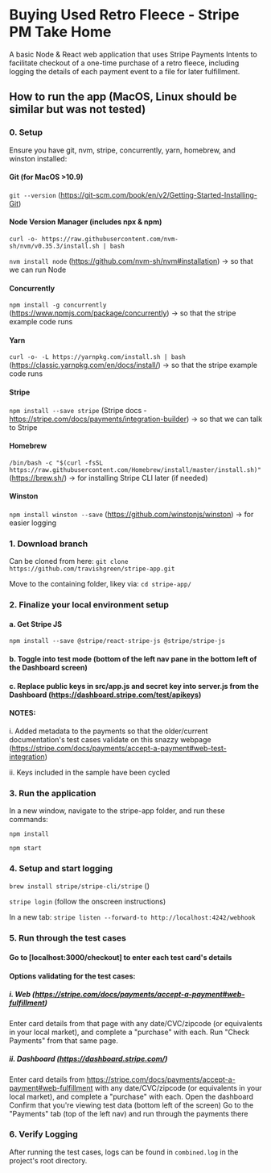 # Buying Used Retro Fleece - Stripe PM Take Home

A basic Node & React web application that uses Stripe Payments Intents to facilitate checkout of a one-time purchase of a retro fleece, including logging the details of each payment event to a file for later fulfillment. 

## How to run the app (MacOS, Linux should be similar but was not tested)
### 0. Setup 

Ensure you have git, nvm, stripe, concurrently, yarn, homebrew, and winston installed:
	
#### Git (for MacOS >10.9) 

```git --version``` (https://git-scm.com/book/en/v2/Getting-Started-Installing-Git)
	

#### Node Version Manager (includes npx & npm)
```curl -o- https://raw.githubusercontent.com/nvm-sh/nvm/v0.35.3/install.sh | bash```

```nvm install node``` (https://github.com/nvm-sh/nvm#installation) -> so that we can run Node

#### Concurrently 
```npm install -g concurrently``` (https://www.npmjs.com/package/concurrently) -> so that the stripe example code runs

#### Yarn 
```curl -o- -L https://yarnpkg.com/install.sh | bash``` (https://classic.yarnpkg.com/en/docs/install/) -> so that the stripe example code runs

#### Stripe 
```npm install --save stripe``` (Stripe docs - https://stripe.com/docs/payments/integration-builder) -> so that we can talk to Stripe

#### Homebrew
```/bin/bash -c "$(curl -fsSL https://raw.githubusercontent.com/Homebrew/install/master/install.sh)"``` (https://brew.sh/) -> for installing Stripe CLI later (if needed)

#### Winston 
```npm install winston --save``` (https://github.com/winstonjs/winston) -> for easier logging

### 1. Download branch
Can be cloned from here: ```git clone https://github.com/travishgreen/stripe-app.git```

Move to the containing folder, likey via: ```cd stripe-app/```

### 2. Finalize your local environment setup
#### a. Get Stripe JS 
```npm install --save @stripe/react-stripe-js @stripe/stripe-js```
#### b. Toggle into test mode (bottom of the left nav pane in the bottom left of the Dashboard screen)
#### c. Replace public keys in src/app.js and secret key into server.js from the Dashboard (https://dashboard.stripe.com/test/apikeys)
#### NOTES: 
i. Added metadata to the payments so that the older/current documentation's test cases validate on this snazzy webpage (https://stripe.com/docs/payments/accept-a-payment#web-test-integration)

ii. Keys included in the sample have been cycled

### 3. Run the application
In a new window, navigate to the stripe-app folder, and run these commands:

```npm install```

```npm start```

### 4. Setup and start logging
```brew install stripe/stripe-cli/stripe``` ()

```stripe login``` (follow the onscreen instructions)

In a new tab: ```stripe listen --forward-to http://localhost:4242/webhook```

### 5. Run through the test cases
#### Go to [localhost:3000/checkout] to enter each test card's details

#### Options validating for the test cases:
##### i. Web (https://stripe.com/docs/payments/accept-a-payment#web-fulfillment)
Enter card details from that page with any date/CVC/zipcode (or equivalents in your local market), and complete a "purchase" with each.
Run "Check Payments" from that same page.

##### ii. Dashboard (https://dashboard.stripe.com/)
Enter card details from https://stripe.com/docs/payments/accept-a-payment#web-fulfillment with any date/CVC/zipcode (or equivalents in your local market), and complete a "purchase" with each.
Open the dashboard
Confirm that you're viewing test data (bottom left of the screen)
Go to the "Payments" tab (top of the left nav) and run through the payments there

### 6. Verify Logging
After running the test cases, logs can be found in ```combined.log``` in the project's root directory.
